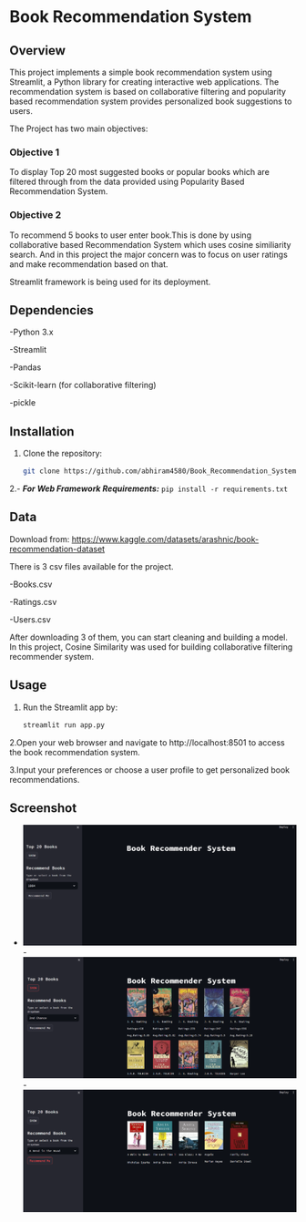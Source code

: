 
# Book Recommendation System

## Overview
This project implements a simple book recommendation system using Streamlit, a Python library for creating interactive web applications. The recommendation system is based on collaborative filtering and popularity based recommendation system provides personalized book suggestions to users.

The Project has two main objectives:

### Objective 1
To display Top 20 most suggested books or popular books which are filtered through from the data provided using Popularity Based Recommendation System.

### Objective 2
To recommend 5 books to user enter book.This is done by using collaborative based Recommendation System which uses cosine similiarity search.
And in this project the major concern was to focus on user ratings and make recommendation based on that.

Streamlit framework is being used for its deployment.

## Dependencies
  -Python 3.x

  -Streamlit

  -Pandas

  -Scikit-learn (for collaborative filtering)

  -pickle 
  
## Installation

1. Clone the repository:

    ```bash
    git clone https://github.com/abhiram4580/Book_Recommendation_System.git
    

2.- ***For Web Framework Requirements:*** ```pip install -r requirements.txt```


## Data
Download from: https://www.kaggle.com/datasets/arashnic/book-recommendation-dataset

There is 3 csv files available for the project.
    
-Books.csv

-Ratings.csv

 -Users.csv
 
After downloading 3 of them, you can start cleaning and building a model.
In this project, Cosine Similarity was used for building collaborative filtering recommender system.

## Usage
1. Run the Streamlit app by:
    ```bash
    streamlit run app.py

2.Open your web browser and navigate to http://localhost:8501 to access the book recommendation system.

3.Input your preferences or choose a user profile to get personalized book recommendations.

## Screenshot
- ![](Images/Image0.png)
-![](Images/Image1.png)
-![](Images/Image2.png)
    


   
  


